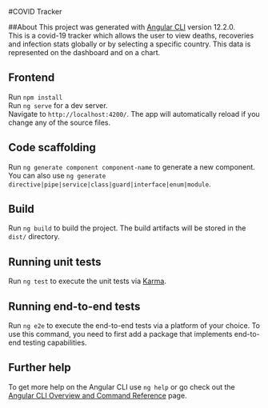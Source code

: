 #COVID Tracker

##About
This project was generated with [Angular CLI](https://github.com/angular/angular-cli) version 12.2.0.
<br>This is a covid-19 tracker which allows the user to view deaths, recoveries and infection stats globally or by
selecting a specific country. This data is represented on the dashboard and on a chart. 
## Frontend
Run `npm install`<br>
Run `ng serve` for a dev server.<br> Navigate to `http://localhost:4200/`. The app will automatically reload if you change any of the source files.

## Code scaffolding

Run `ng generate component component-name` to generate a new component. You can also use `ng generate directive|pipe|service|class|guard|interface|enum|module`.

## Build

Run `ng build` to build the project. The build artifacts will be stored in the `dist/` directory.

## Running unit tests

Run `ng test` to execute the unit tests via [Karma](https://karma-runner.github.io).

## Running end-to-end tests

Run `ng e2e` to execute the end-to-end tests via a platform of your choice. To use this command, you need to first add a package that implements end-to-end testing capabilities.

## Further help

To get more help on the Angular CLI use `ng help` or go check out the [Angular CLI Overview and Command Reference](https://angular.io/cli) page.
